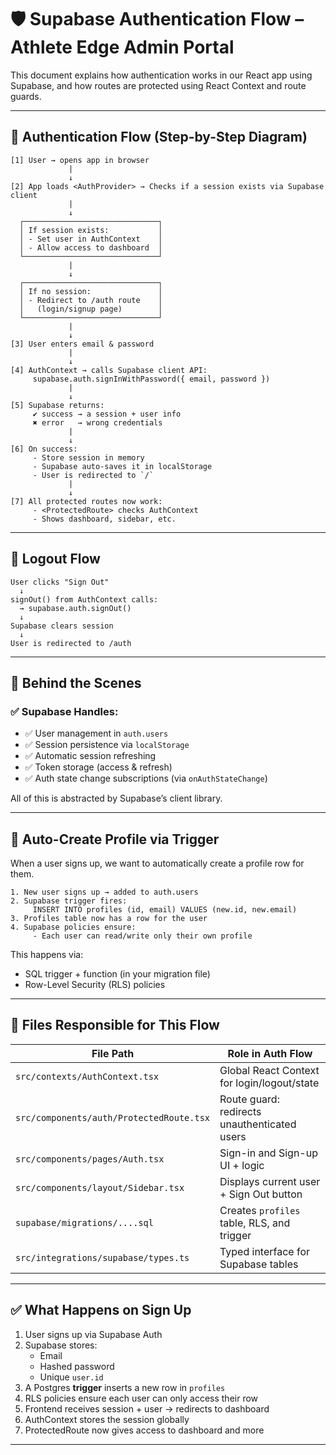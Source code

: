 # 🛡️ Supabase Authentication Flow – Athlete Edge Admin Portal

This document explains how authentication works in our React app using Supabase, and how routes are protected using React Context and route guards.

---

## 🎯 Authentication Flow (Step-by-Step Diagram)

```
[1] User → opens app in browser
             |
             ↓
[2] App loads <AuthProvider> → Checks if a session exists via Supabase client
             |
             ↓
  ┌──────────────────────────────┐
  │ If session exists:           │
  │ - Set user in AuthContext    │
  │ - Allow access to dashboard  │
  └──────────────────────────────┘
             |
             ↓
  ┌──────────────────────────────┐
  │ If no session:               │
  │ - Redirect to /auth route    │
  │   (login/signup page)        │
  └──────────────────────────────┘
             |
             ↓
[3] User enters email & password
             |
             ↓
[4] AuthContext → calls Supabase client API:
     supabase.auth.signInWithPassword({ email, password })
             |
             ↓
[5] Supabase returns:
     ✔ success → a session + user info
     ✖ error   → wrong credentials
             |
             ↓
[6] On success:
     - Store session in memory
     - Supabase auto-saves it in localStorage
     - User is redirected to `/`
             |
             ↓
[7] All protected routes now work:
     - <ProtectedRoute> checks AuthContext
     - Shows dashboard, sidebar, etc.
```

---

## 🔐 Logout Flow

```
User clicks "Sign Out"
  ↓
signOut() from AuthContext calls:
  → supabase.auth.signOut()
  ↓
Supabase clears session
  ↓
User is redirected to /auth
```

---

## 🧠 Behind the Scenes

### ✅ Supabase Handles:
- ✅ User management in `auth.users`
- ✅ Session persistence via `localStorage`
- ✅ Automatic session refreshing
- ✅ Token storage (access & refresh)
- ✅ Auth state change subscriptions (via `onAuthStateChange`)

All of this is abstracted by Supabase’s client library.

---

## 🔁 Auto-Create Profile via Trigger

When a user signs up, we want to automatically create a profile row for them.

```
1. New user signs up → added to auth.users
2. Supabase trigger fires:
     INSERT INTO profiles (id, email) VALUES (new.id, new.email)
3. Profiles table now has a row for the user
4. Supabase policies ensure:
     - Each user can read/write only their own profile
```

This happens via:
- SQL trigger + function (in your migration file)
- Row-Level Security (RLS) policies

---

## 🧰 Files Responsible for This Flow

| File Path                                | Role in Auth Flow                           |
|------------------------------------------|---------------------------------------------|
| `src/contexts/AuthContext.tsx`           | Global React Context for login/logout/state |
| `src/components/auth/ProtectedRoute.tsx` | Route guard: redirects unauthenticated users|
| `src/components/pages/Auth.tsx`          | Sign-in and Sign-up UI + logic              |
| `src/components/layout/Sidebar.tsx`      | Displays current user + Sign Out button     |
| `supabase/migrations/....sql`            | Creates `profiles` table, RLS, and trigger  |
| `src/integrations/supabase/types.ts`     | Typed interface for Supabase tables         |

---

## ✅ What Happens on Sign Up

1. User signs up via Supabase Auth
2. Supabase stores:
   - Email
   - Hashed password
   - Unique `user.id`
3. A Postgres **trigger** inserts a new row in `profiles`
4. RLS policies ensure each user can only access their row
5. Frontend receives session + user → redirects to dashboard
6. AuthContext stores the session globally
7. ProtectedRoute now gives access to dashboard and more

---